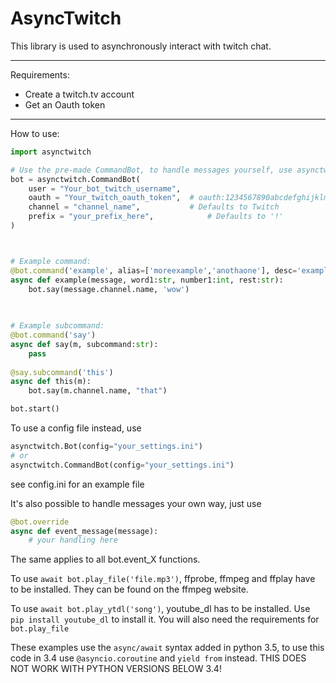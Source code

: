 AsyncTwitch
=======================

This library is used to asynchronously interact with twitch chat.

----

Requirements: 

- Create a twitch.tv account
- Get an Oauth token

----

How to use:

```python
import asynctwitch

# Use the pre-made CommandBot, to handle messages yourself, use asynctwitch.Bot and handle event_message.
bot = asynctwitch.CommandBot(
    user = "Your_bot_twitch_username",
    oauth = "Your_twitch_oauth_token",  # oauth:1234567890abcdefghijklmnopqrst
    channel = "channel_name",           # Defaults to Twitch
    prefix = "your_prefix_here",            # Defaults to '!'
)



# Example command:
@bot.command('example', alias=['moreexample','anothaone'], desc='example command')
async def example(message, word1:str, number1:int, rest:str):
    bot.say(message.channel.name, 'wow')

    
    
# Example subcommand:
@bot.command('say')
async def say(m, subcommand:str):
    pass
    
@say.subcommand('this')
async def this(m):
    bot.say(m.channel.name, "that")

bot.start() 
```

To use a config file instead, use
```python
asynctwitch.Bot(config="your_settings.ini")
# or
asynctwitch.CommandBot(config="your_settings.ini")
```
see config.ini for an example file


It's also possible to handle messages your own way, just use

```python
@bot.override
async def event_message(message):
    # your handling here
```

The same applies to all bot.event_X functions.


To use `await bot.play_file('file.mp3')`, ffprobe, ffmpeg and ffplay have to be installed. They can be found on the ffmpeg website.

To use `await bot.play_ytdl('song')`, youtube_dl has to be installed. Use `pip install youtube_dl` to install it.
You will also need the requirements for `bot.play_file`


These examples use the `async/await` syntax added in python 3.5, to use this code in 3.4 use `@asyncio.coroutine` and `yield from` instead.
THIS DOES NOT WORK WITH PYTHON VERSIONS BELOW 3.4!
